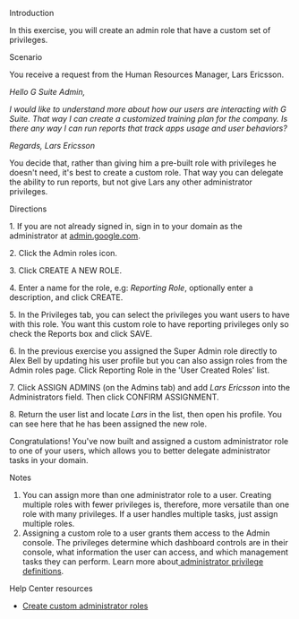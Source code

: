 Introduction

In this exercise, you will create an admin role that have a custom set of privileges.

Scenario

You receive a request from the Human Resources Manager, Lars Ericsson.

*Hello G Suite Admin,*

*I would like to understand more about how our users are interacting with G Suite. That way I can create a customized training plan for the company. Is there any way I can run reports that track apps usage and user behaviors?*

*Regards, Lars Ericsson*

You decide that, rather than giving him a pre-built role with privileges he doesn't need, it's best to create a custom role. That way you can delegate the ability to run reports, but not give Lars any other administrator privileges.

Directions

1\. If you are not already signed in, sign in to your domain as the administrator at [admin.google.com](https://admin.google.com/).

2\. Click the Admin roles icon.

3\. Click CREATE A NEW ROLE.

4\. Enter a name for the role, e.g: *Reporting Role*, optionally enter a description, and click CREATE.

5\. In the Privileges tab, you can select the privileges you want users to have with this role. You want this custom role to have reporting privileges only so check the Reports box and click SAVE.

6\. In the previous exercise you assigned the Super Admin role directly to Alex Bell by updating his user profile but you can also assign roles from the Admin roles page. Click Reporting Role in the 'User Created Roles' list.

7\. Click ASSIGN ADMINS (on the Admins tab) and add *Lars Ericsson* into the Administrators field. Then click CONFIRM ASSIGNMENT.

8\. Return the user list and locate *Lars* in the list, then open his profile. You can see here that he has been assigned the new role.

Congratulations! You've now built and assigned a custom administrator role to one of your users, which allows you to better delegate administrator tasks in your domain.

Notes

1.  You can assign more than one administrator role to a user. Creating multiple roles with fewer privileges is, therefore, more versatile than one role with many privileges. If a user handles multiple tasks, just assign multiple roles.
2.  Assigning a custom role to a user grants them access to the Admin console. The privileges determine which dashboard controls are in their console, what information the user can access, and which management tasks they can perform. Learn more about[ administrator privilege definitions](https://support.google.com/a/answer/1219251).

Help Center resources

-   [Create custom administrator roles](https://support.google.com/a/answer/2406043 "Create custom administrator roles")
